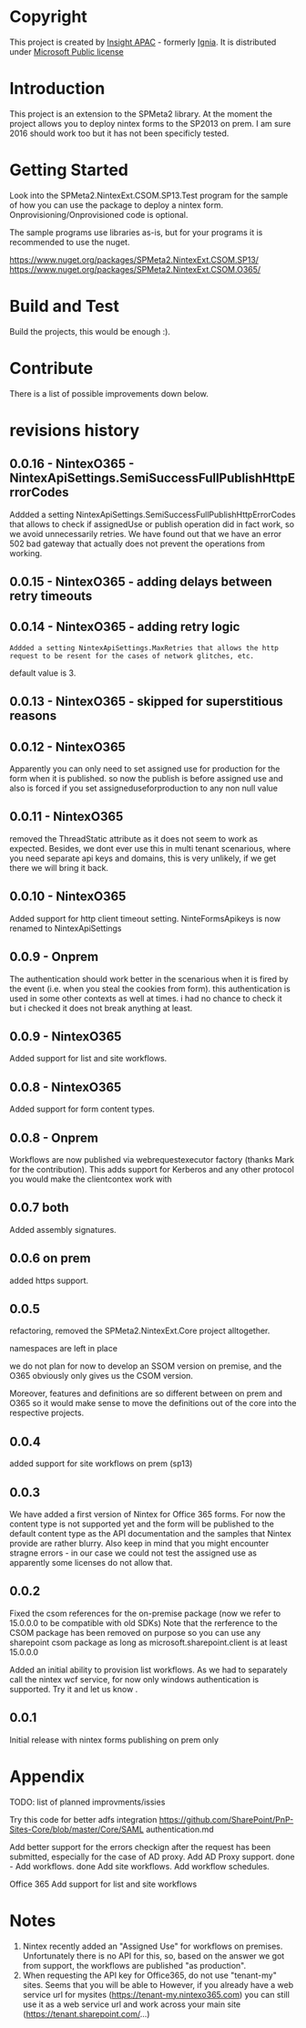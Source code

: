 # Copyright
This project is created by [Insight APAC](http://au.insight.com) - formerly  [Ignia](https://ignia.com.au). It is distributed under [Microsoft Public license](https://opensource.org/licenses/MS-PL)

# Introduction 
This project is an extension to the SPMeta2 library. 
At the moment the project allows you to deploy nintex forms to the SP2013 on prem. I am sure 2016 should work too but it has not been specificly tested.

# Getting Started
Look into the SPMeta2.NintexExt.CSOM.SP13.Test program for the sample of how you can use the package to deploy a nintex form. 
Onprovisioning/Onprovisioned code is optional.

The sample programs use libraries as-is, but for your programs it is recommended to use the nuget. 

https://www.nuget.org/packages/SPMeta2.NintexExt.CSOM.SP13/
https://www.nuget.org/packages/SPMeta2.NintexExt.CSOM.O365/


# Build and Test
Build the projects, this would be enough :).

# Contribute
There is a list of possible improvements down below.

# revisions history


## 0.0.16 - NintexO365 - NintexApiSettings.SemiSuccessFullPublishHttpErrorCodes
Addded a setting NintexApiSettings.SemiSuccessFullPublishHttpErrorCodes that allows to check if assignedUse or publish operation did in fact work, so we avoid unnecessarily retries.
We have found out that we have an error 502 bad gateway that actually does not prevent the operations from working. 

## 0.0.15 - NintexO365 - adding delays between retry timeouts
 

## 0.0.14 - NintexO365 - adding retry logic
    Addded a setting NintexApiSettings.MaxRetries that allows the http request to be resent for the cases of network glitches, etc.
default value is 3.

## 0.0.13 - NintexO365 - skipped for superstitious reasons

## 0.0.12 - NintexO365
 Apparently you can only need to set assigned use for production for the form when it is published. 
so now the publish is before assigned use and also is forced if you set assigneduseforproduction to any non null value

## 0.0.11 - NintexO365
 removed the ThreadStatic attribute as it does not seem to work as expected.
 Besides, we dont ever use this in multi tenant scenarious, where you need separate api keys and domains, this is very unlikely, if we get there we will bring it back.


## 0.0.10 - NintexO365

Added support for http client timeout setting.
NinteFormsApikeys is now renamed to NintexApiSettings


## 0.0.9 - Onprem
The authentication should work better in the scenarious when it is fired by the event (i.e. when you steal the cookies from form).
this authentication is used in some other contexts as well at times.
i had no chance to check it but i checked it does not break anything at least. 


## 0.0.9 - NintexO365

Added support for list and site workflows. 


## 0.0.8 - NintexO365

Added support for form content types. 


## 0.0.8 - Onprem
Workflows are now published via webrequestexecutor factory (thanks Mark for the contribution).
This adds support for Kerberos and any other protocol you would make the clientcontex work with

 

## 0.0.7 both
Added assembly signatures.


## 0.0.6 on prem
added https support.


## 0.0.5
refactoring, removed the SPMeta2.NintexExt.Core project alltogether.

namespaces are left in place 

we do not plan for now to develop an SSOM version on premise,
and the O365 obviously only gives us the CSOM version.

Moreover, features and definitions are so different between on prem and O365 so it would make sense to move the definitions
out of the core into the respective projects.

## 0.0.4
added support for site workflows on prem (sp13)

## 0.0.3
We have added a first version of Nintex for Office 365 forms. For now the content type is not supported yet and the form will be published to the default content type as 
the API documentation and the samples that Nintex provide are rather blurry. Also keep in mind that you might encounter stragne errors - in our case we could not test the assigned use
as apparently some licenses do not allow that.

## 0.0.2
Fixed the csom references for the on-premise package (now we refer to 15.0.0.0 to be compatible with old SDKs)
Note that the rerference to the CSOM package has been removed on purpose so you can use any sharepoint csom package as long as microsoft.sharepoint.client is at least 15.0.0.0


Added an initial ability to provision list workflows. As we had to separately call the nintex wcf service, for now only windows authentication is supported.
Try it and let us know .

## 0.0.1
Initial release with nintex forms publishing on prem only



# Appendix
TODO: list of planned improvments/issies

Try this code for better adfs integration
https://github.com/SharePoint/PnP-Sites-Core/blob/master/Core/SAML authentication.md

Add better support for the errors checkign after the request has been submitted, especially for the case of AD proxy.
Add AD Proxy support.
done - Add workflows.
done Add site workflows.
Add workflow schedules.



Office 365 
Add support for list and site workflows 


# Notes
1) Nintex recently added an "Assigned Use" for workflows on premises. 
   Unfortunately there is no API for this, so, based on the answer we got from support, 
      the workflows are published "as production". 
2) When requesting the API key for Office365, do not use "tenant-my" sites. Seems that you will be able to 
However, if you already have a web service url for mysites (https://tenant-my.nintexo365.com) you can still use it as a web service url and work across your main site
(https://tenant.sharepoint.com/...)
